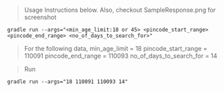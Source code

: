 > Usage Instructions below. Also, checkout SampleResponse.png for screenshot
```
gradle run --args="<min_age_limit:18 or 45> <pincode_start_range> <pincode_end_range> <no_of_days_to_search_for>"
```

> For the following data,
min_age_limit = 18
pincode_start_range = 110091
pincode_end_range = 110093
no_of_days_to_search_for = 14

> Run
```
gradle run --args="18 110091 110093 14"
```